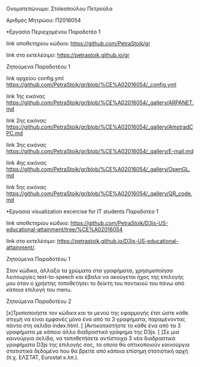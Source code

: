 Ονοματεπώνυμο: Στοϊκοπούλου Πετρούλα 

Αριθμός Μητρώου: Π2016054

•Εργασία Περιεχομένου Παραδοτέο 1

link αποθετηρίου κώδικα: https://github.com/PetraStoik/gr

link στο εκτελέσιμο: https://petrastoik.github.io/gr

Ζητούμενα Παραδοτέου 1

link αρχείου config.yml https://github.com/PetraStoik/gr/blob/%CE%A02016054/_config.yml

link 1ης εικόνας https://github.com/PetraStoik/gr/blob/%CE%A02016054/_gallery/ARPANET.md

link 2ης εικόνας https://github.com/PetraStoik/gr/blob/%CE%A02016054/_gallery/AmstradCPC.md

link 3ης εικόνας https://github.com/PetraStoik/gr/blob/%CE%A02016054/_gallery/E-mail.md

link 4ης εικόνας https://github.com/PetraStoik/gr/blob/%CE%A02016054/_gallery/OpenGL.md

link 5ης εικόνας https://github.com/PetraStoik/gr/blob/%CE%A02016054/_gallery/QR_code.md

•Εργασια visualization excercise for IT students Παραδοτέο 1

link αποθετηρίου κώδικα: https://github.com/PetraStoik/D3js-US-educational-attainment/tree/%CE%A02016054

link στο εκτελέσιμο: https://petrastoik.github.io/D3js-US-educational-attainment/.

Ζητούμενα Παραδοτέου 1

Στον κώδικα, άλλαξα τα χρώματα στα γραφήματα, χρησιμοποίησα λειτουργίες text-to-speech και έβαλα να ακούγεται ήχος της επιλογής μου όταν ο χρήστης τοποθετήσει το δείκτη του ποντικιού του πάνω από κάποια επιλογή του menu.

Ζητούμενα Παραδοτέου 2

[x]Τροποποιήστε τον κώδικα και το μενού της εφαρμογής έτσι ώστε κάθε στιγμή να είναι εμφανές μόνο ένα από τα 3 γραφήματα, παραμένοντας πάντα στη σελίδα index.html.
[ ]Αντικαταστήστε το κάθε ένα από τα 3 γραφήματα με κάποιο άλλο διαδραστικό γράφημα της D3js.
[ ]Σε μια καινούργια σελίδα, να τοποθετήσετε αντίστοιχα 3 νέα διαδραστικά γραφήματα D3js της επιλογής σας, τα οποία θα οπτικοποιούν καινούργια στατιστικά δεδομένα που θα βρείτε από κάποια επίσημη στατιστική αρχή (π.χ. ΕΛΣΤΑΤ, Eurostat κ.λπ.).
